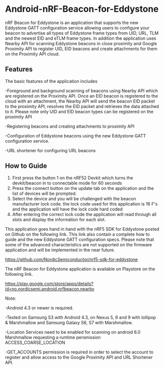 # Android-nRF-Beacon-for-Eddystone
nRF Beacon for Eddystone is an application that supports the new Eddystone GATT configuration service allowing users to configure your beacon to advertise all types of Eddystone frame types from UID, URL, TLM and the newest EID and eTLM frame types. In addition the application uses Nearby API for scanning Eddystone beacons in close proximity and Google Proximity API to register UID, EID beacons and create attachments for them on the Proximity API cloud.

## Features
The basic features of the application includes

-Foreground and background scanning of beacons using Nearby API which are registered on the Proximity API. Once an EID beacon is registered to the cloud with an attachment, the Nearby API will send the beacon EID packet to the proximity API, resolves the EID packet and retrieves the data attached to it.
 Please note only UID and EID beacon types can be registered on the proximity API
 
-Registering beacons and creating attachments to proximity API

-Configuration of Eddystone beacons using the new Eddystone GATT configuration service.

-URL shortener  for configuring URL beacons

## How to Guide
1. First press the button 1 on the nRF52 Devkit which turns the devkit/beacon in to connectable mode for 60 seconds
2. Press the connect button on the update tab on the application and the list of devices will be prompted.
3. Select the device and you will be challenged with the beacon manufacturer lock code. the lock code used for this application is 16 F's and the application will have the lock code hard coded
4. After entering the correct lock code the application will read through all slots and display the information for each slot.

This application goes hand in hand with the nRF5 SDK for Eddystone posted on Github on the following link. This link also contain a complete how to guide and the new Eddystone GATT configuration specs. Please note that some of the advanced characteristics are not supported on the firmware application and will be implemented in the near future.

https://github.com/NordicSemiconductor/nrf5-sdk-for-eddystone

The nRF Beacon for Eddystone application is available on Playstore on the following link.

https://play.google.com/store/apps/details?id=no.nordicsemi.android.nrfbeacon.nearby 

Note:

-Android 4.3 or newer is required.

-Tested on Samsung S3 with Android 4.3, on Nexus 5, 6 and 9 with lollipop & Marshmallow and Samsung Galaxy S6, S7 with Marshmallow.

-Location Services need to be enabled for scanning on android 6.0 Marshmallow requesting a runtime persmission ACCESS_COARSE_LOCATION

-GET_ACCOUNTS permission is required in order to select the account to register and allow access to the Google Proximity API and URL Shortener API.
